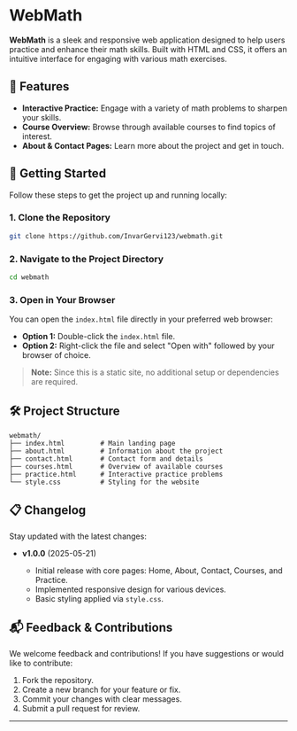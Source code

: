 # WebMath

**WebMath** is a sleek and responsive web application designed to help users practice and enhance their math skills. Built with HTML and CSS, it offers an intuitive interface for engaging with various math exercises.

## 🔧 Features

* **Interactive Practice:** Engage with a variety of math problems to sharpen your skills.
* **Course Overview:** Browse through available courses to find topics of interest.
* **About & Contact Pages:** Learn more about the project and get in touch.

## 🚀 Getting Started

Follow these steps to get the project up and running locally:

### 1. Clone the Repository

```bash
git clone https://github.com/InvarGervi123/webmath.git
```

### 2. Navigate to the Project Directory

```bash
cd webmath
```

### 3. Open in Your Browser

You can open the `index.html` file directly in your preferred web browser:

* **Option 1:** Double-click the `index.html` file.
* **Option 2:** Right-click the file and select "Open with" followed by your browser of choice.

> **Note:** Since this is a static site, no additional setup or dependencies are required.

## 🛠️ Project Structure

```
webmath/
├── index.html         # Main landing page
├── about.html         # Information about the project
├── contact.html       # Contact form and details
├── courses.html       # Overview of available courses
├── practice.html      # Interactive practice problems
└── style.css          # Styling for the website
```

## 📋 Changelog

Stay updated with the latest changes:

* **v1.0.0** (2025-05-21)

  * Initial release with core pages: Home, About, Contact, Courses, and Practice.
  * Implemented responsive design for various devices.
  * Basic styling applied via `style.css`.

## 📬 Feedback & Contributions

We welcome feedback and contributions! If you have suggestions or would like to contribute:

1. Fork the repository.
2. Create a new branch for your feature or fix.
3. Commit your changes with clear messages.
4. Submit a pull request for review.

---
